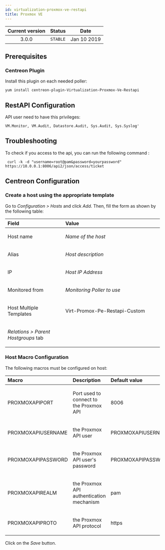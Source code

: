 ```yaml
---
id: virtualization-proxmox-ve-restapi
title: Proxmox VE
---
```


| Current version | Status | Date |
| :-: | :-: | :-: |
| 3.0.0 | `STABLE` | Jan 10 2019 |

## Prerequisites
### Centreon Plugin
Install this plugin on each needed poller:

    yum install centreon-plugin-Virtualization-Proxmox-Ve-Restapi

## RestAPI Configuration
API user need to have this privileges:

    VM.Monitor, VM.Audit, Datastore.Audit, Sys.Audit, Sys.Syslog'

## Troubleshooting
To check if you access to the api, you can run the following command :

     curl -k -d "username=root@pam&password=yourpassword"  https://10.0.0.1:8006/api2/json/access/ticket

## Centreon Configuration
### Create a host using the appropriate template
Go to *Configuration &gt; Hosts* and click *Add*. Then, fill the form as
shown by the following table:

<table>
<colgroup>
<col width="37%" />
<col width="62%" />
</colgroup>
<thead>
<tr class="header">
<th align="left">Field</th>
<th align="left">Value</th>
</tr>
</thead>
<tbody>
<tr class="odd">
<td align="left"><p>Host name</p></td>
<td align="left"><p><em>Name of the host</em></p></td>
</tr>
<tr class="even">
<td align="left"><p>Alias</p></td>
<td align="left"><p><em>Host description</em></p></td>
</tr>
<tr class="odd">
<td align="left"><p>IP</p></td>
<td align="left"><p><em>Host IP Address</em></p></td>
</tr>
<tr class="even">
<td align="left"><p>Monitored from</p></td>
<td align="left"><p><em>Monitoring Poller to use</em></p></td>
</tr>
<tr class="odd">
<td align="left"><p>Host Multiple Templates</p></td>
<td align="left"><p>Virt-Promox-Pe-Restapi-Custom</p></td>
</tr>
<tr class="even">
<td align="left"><p><em>Relations &gt; Parent Hostgroups</em> tab</p></td>
<td align="left"></td>
</tr>
</tbody>
</table>

### Host Macro Configuration
The following macros must be configured on host:

<table>
<colgroup>
<col width="20%" />
<col width="47%" />
<col width="19%" />
<col width="13%" />
</colgroup>
<thead>
<tr class="header">
<th align="left">Macro</th>
<th align="left">Description</th>
<th align="left">Default value</th>
<th align="left">Example</th>
</tr>
</thead>
<tbody>
<tr class="odd">
<td align="left"><p>PROXMOXAPIPORT</p></td>
<td align="left"><p>Port used to connect to the Proxmox API</p></td>
<td align="left"><p>8006</p></td>
<td align="left"><p>443</p></td>
</tr>
<tr class="even">
<td align="left"><p>PROXMOXAPIUSERNAME</p></td>
<td align="left"><p>the Proxmox API user</p></td>
<td align="left"><p>PROXMOXAPIUSERNAME</p></td>
<td align="left"><p>monitoring</p></td>
</tr>
<tr class="odd">
<td align="left"><p>PROXMOXAPIPASSWORD</p></td>
<td align="left"><p>the Proxmox API user's password</p></td>
<td align="left"><p>PROXMOXAPIPASSWORD</p></td>
<td align="left"><p>HuGr6834</p></td>
</tr>
<tr class="odd">
<td align="left"><p>PROXMOXAPIREALM</p></td>
<td align="left"><p>the Proxmox API authentication mechanism</p></td>
<td align="left"><p>pam</p></td>
<td align="left"><p>pve</p></td>
</tr>
<td align="left"><p>PROXMOXAPIPROTO</p></td>
<td align="left"><p>the Proxmox API protocol</p></td>
<td align="left"><p>https</p></td>
<td align="left"><p>http</p></td>
</tr>
</tbody>
</table>

Click on the *Save* button.

